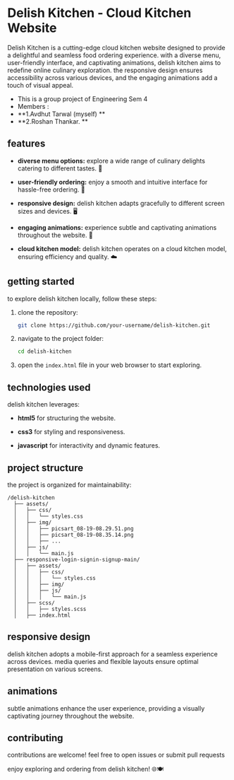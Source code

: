 # Delish Kitchen - Cloud Kitchen Website

Delish Kitchen is a cutting-edge cloud kitchen website designed to provide a delightful and seamless food ordering experience. with a diverse menu, user-friendly interface, and captivating animations, delish kitchen aims to redefine online culinary exploration. the responsive design ensures accessibility across various devices, and the engaging animations add a touch of visual appeal.

- This is a group project of Engineering Sem 4 
- Members :
- **1.Avdhut Tarwal (myself) **
- **2.Roshan Thankar. **

## features

- **diverse menu options:** explore a wide range of culinary delights catering to different tastes. 🍔
  
- **user-friendly ordering:** enjoy a smooth and intuitive interface for hassle-free ordering. 📱

- **responsive design:** delish kitchen adapts gracefully to different screen sizes and devices. 🖥️

- **engaging animations:** experience subtle and captivating animations throughout the website. 🎨

- **cloud kitchen model:** delish kitchen operates on a cloud kitchen model, ensuring efficiency and quality. ☁️

## getting started

to explore delish kitchen locally, follow these steps:

1. clone the repository:
   ```bash
   git clone https://github.com/your-username/delish-kitchen.git
   ```

2. navigate to the project folder:
   ```bash
   cd delish-kitchen
   ```

3. open the `index.html` file in your web browser to start exploring.

## technologies used

delish kitchen leverages:

- **html5** for structuring the website.
  
- **css3** for styling and responsiveness.

- **javascript** for interactivity and dynamic features.



## project structure

the project is organized for maintainability:

```plaintext
/delish-kitchen
  ├── assets/
  │   ├── css/
  │   │   └── styles.css
  │   ├── img/
  │   │   ├── picsart_08-19-08.29.51.png
  │   │   ├── picsart_08-19-08.35.14.png
  │   │   ├── ...
  │   ├── js/
  │   │   └── main.js
  ├── responsive-login-signin-signup-main/
  │   ├── assets/
  │   │   ├── css/
  │   │   │   └── styles.css
  │   │   ├── img/
  │   │   ├── js/
  │   │   │   └── main.js
  │   ├── scss/
  │   │   ├── styles.scss
  │   ├── index.html
```

## responsive design

delish kitchen adopts a mobile-first approach for a seamless experience across devices. media queries and flexible layouts ensure optimal presentation on various screens.

## animations

subtle animations enhance the user experience, providing a visually captivating journey throughout the website.

## contributing

contributions are welcome! feel free to open issues or submit pull requests 


enjoy exploring and ordering from delish kitchen! 🌐🍽️
